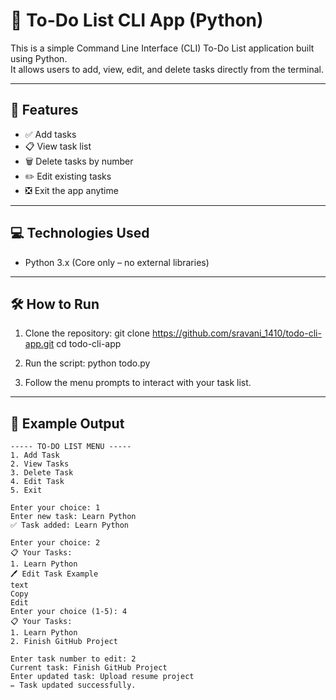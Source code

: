 # 📝 To-Do List CLI App (Python)

This is a simple Command Line Interface (CLI) To-Do List application built using Python.  
It allows users to add, view, edit, and delete tasks directly from the terminal.

---

## 📌 Features

- ✅ Add tasks
- 📋 View task list
- 🗑️ Delete tasks by number
- ✏️ Edit existing tasks
- ❎ Exit the app anytime

---

## 💻 Technologies Used

- Python 3.x (Core only – no external libraries)

---

## 🛠️ How to Run

1. Clone the repository:
git clone https://github.com/sravani_1410/todo-cli-app.git
cd todo-cli-app


2. Run the script:
python todo.py


3. Follow the menu prompts to interact with your task list.

---

## 📂 Example Output

```text
----- TO-DO LIST MENU -----
1. Add Task
2. View Tasks
3. Delete Task
4. Edit Task
5. Exit

Enter your choice: 1
Enter new task: Learn Python
✅ Task added: Learn Python

Enter your choice: 2
📋 Your Tasks:
1. Learn Python
🖊️ Edit Task Example
text
Copy
Edit
Enter your choice (1-5): 4
📋 Your Tasks:
1. Learn Python
2. Finish GitHub Project

Enter task number to edit: 2
Current task: Finish GitHub Project
Enter updated task: Upload resume project
✏️ Task updated successfully.
